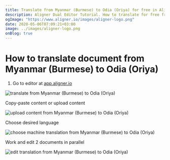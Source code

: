 ```yaml
---
title: Translate from Myanmar (Burmese) to Odia (Oriya) for free in Aligner Editor
description: Aligner Dual Editor Tutorial. How to translate for free from Myanmar (Burmese) to Odia (Oriya). Aligner is multilingual document management platform. 
ogImage: "https://www.aligner.io/images/aligner-logo.png"
date: 2020-05-06T07:09:21+03:00
image: ../images/aligner-logo.png
onBlog: true
---
```


# How to translate document from Myanmar (Burmese) to Odia (Oriya)

1. Go to editor at [app.aligner.io](https://app.aligner.io "Aligner App web page")

![translate from Myanmar (Burmese) to Odia (Oriya)](../aligner-blank-editor.png "translate from Myanmar (Burmese) to Odia (Oriya)")

Copy-paste content or upload content

![upload content from Myanmar (Burmese) to Odia (Oriya)](../aligner-uploaded-document.png "upload content from Myanmar (Burmese) to Odia (Oriya)")

Choose desired language

![choose machine translation from Myanmar (Burmese) to Odia (Oriya)](../aligner-language-dropdown.png "choose machine translation from Myanmar (Burmese) to Odia (Oriya)")

Work and edit 2 documents in parallel

![edit translation from Myanmar (Burmese) to Odia (Oriya)](../aligner-double-sitded-editor.png "edit translation from Myanmar (Burmese) to Odia (Oriya)")

